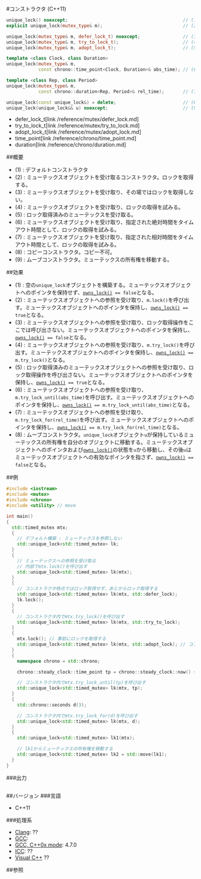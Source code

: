 #コンストラクタ (C++11)
```cpp
unique_lock() noexcept;                                           // (1)
explicit unique_lock(mutex_type& m);                              // (2)

unique_lock(mutex_type& m, defer_lock_t) noexcept;                // (3)
unique_lock(mutex_type& m, try_to_lock_t);                        // (4)
unique_lock(mutex_type& m, adopt_lock_t);                         // (5)

template <class Clock, class Duration>
unique_lock(mutex_type& m,
            const chrono::time_point<Clock, Duration>& abs_time); // (6)

template <class Rep, class Period>
unique_lock(mutex_type& m,
            const chrono::duration<Rep, Period>& rel_time);       // (7)

unique_lock(const unique_lock&) = delete;                         // (8)
unique_lock(unique_lock&& u) noexcept;                            // (9)
```
* defer_lock_t[link /reference/mutex/defer_lock.md]
* try_to_lock_t[link /reference/mutex/try_to_lock.md]
* adopt_lock_t[link /reference/mutex/adopt_lock.md]
* time_point[link /reference/chrono/time_point.md]
* duration[link /reference/chrono/duration.md]


##概要
- (1) : デフォルトコンストラクタ
- (2) : ミューテックスオブジェクトを受け取るコンストラクタ。ロックを取得する。
- (3) : ミューテックスオブジェクトを受け取り、その場ではロックを取得しない。
- (4) : ミューテックスオブジェクトを受け取り、ロックの取得を試みる。
- (5) : ロック取得済みのミューテックスを受け取る。
- (6) : ミューテックスオブジェクトを受け取り、指定された絶対時間をタイムアウト時間として、ロックの取得を試みる。
- (7) : ミューテックスオブジェクトを受け取り、指定された相対時間をタイムアウト時間として、ロックの取得を試みる。
- (8) : コピーコンストラクタ。コピー不可。
- (9) : ムーブコンストラクタ。ミューテックスの所有権を移動する。


##効果
- (1) : 空の`unique_lock`オブジェクトを構築する。ミューテックスオブジェクトへのポインタを保持せず、[`owns_lock()`](./owns_lock.md)` == false`となる。
- (2) : ミューテックスオブジェクトへの参照を受け取り、`m.lock()`を呼び出す。ミューテックスオブジェクトへのポインタを保持し、[`owns_lock()`](./owns_lock.md)` == true`となる。
- (3) : ミューテックスオブジェクトへの参照を受け取り、ロック取得操作をここでは呼び出さない。ミューテックスオブジェクトへのポインタを保持し、[`owns_lock()`](./owns_lock.md)` == false`となる。
- (4) : ミューテックスオブジェクトへの参照を受け取り、`m.try_lock()`を呼び出す。ミューテックスオブジェクトへのポインタを保持し、[`owns_lock()`](./owns_lock.md)` == m.try_lock()`となる。
- (5) : ロック取得済みのミューテックスオブジェクトへの参照を受け取り、ロック取得操作を呼び出さない。ミューテックスオブジェクトへのポインタを保持し、[`owns_lock()`](./owns_lock.md)` == true`となる。
- (6) : ミューテックスオブジェクトへの参照を受け取り、`m.try_lock_until(abs_time)`を呼び出す。ミューテックスオブジェクトへのポインタを保持し、[`owns_lock()`](./owns_lock.md)` == m.try_lock_until(abs_time)`となる。
- (7) : ミューテックスオブジェクトへの参照を受け取り、`m.try_lock_for(rel_time)`を呼び出す。ミューテックスオブジェクトへのポインタを保持し、[`owns_lock()`](./owns_lock.md)` == m.try_lock_for(rel_time)`となる。
- (8) : ムーブコンストラクタ。`unique_lock`オブジェクト`u`が保持しているミューテックスの所有権を自分のオブジェクトに移動する。ミューテックスオブジェクトへのポインタおよび[`owns_lock()`](./owns_lock.md)の状態を`u`から移動し、その後`u`はミューテックスオブジェクトへの有効なポインタを指さず、[`owns_lock()`](./owns_lock.md)` == false`となる。


##例
```cpp
#include <iostream>
#include <mutex>
#include <chrono>
#include <utility> // move

int main()
{
  std::timed_mutex mtx;
  {
    // デフォルト構築 : ミューテックスを参照しない
    std::unique_lock<std::timed_mutex> lk;
  }
  {
    // ミューテックスへの参照を受け取る
    // 内部でmtx.lock()を呼び出す
    std::unique_lock<std::timed_mutex> lk(mtx);
  }
  {
    // コンストラクタ時点ではロック取得せず、あとからロック取得する
    std::unique_lock<std::timed_mutex> lk(mtx, std::defer_lock);
    lk.lock();
  }
  {
    // コンストラクタ内でmtx.try_lock()を呼び出す
    std::unique_lock<std::timed_mutex> lk(mtx, std::try_to_lock);
  }
  {
    mtx.lock(); // 事前にロックを取得する
    std::unique_lock<std::timed_mutex> lk(mtx, std::adopt_lock); // コンストラクタではロック取得しない
  }
  {
    namespace chrono = std::chrono;

    chrono::steady_clock::time_point tp = chrono::steady_clock::now() + chrono::seconds(3);

    // コンストラクタ内でmtx.try_lock_until(tp)を呼び出す
    std::unique_lock<std::timed_mutex> lk(mtx, tp);
  }
  {
    std::chrono::seconds d(3);

    // コンストラクタ内でmtx.try_lock_for(d)を呼び出す
    std::unique_lock<std::timed_mutex> lk(mtx, d);
  }
  {
    std::unique_lock<std::timed_mutex> lk1(mtx);

    // lk1からミューテックスの所有権を移動する
    std::unique_lock<std::timed_mutex> lk2 = std::move(lk1);
  }
}
```

###出力
```
```

##バージョン
###言語
- C++11

###処理系
- [Clang](/implementation.md#clang): ??
- [GCC](/implementation.md#gcc): 
- [GCC, C++0x mode](/implementation.md#gcc): 4.7.0
- [ICC](/implementation.md#icc): ??
- [Visual C++](/implementation.md#visual_cpp) ??

##参照


